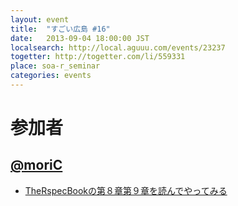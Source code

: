 ```yaml
---
layout: event
title:  "すごい広島 #16"
date:   2013-09-04 18:00:00 JST
localsearch: http://local.aguuu.com/events/23237
togetter: http://togetter.com/li/559331
place: soa-r_seminar
categories: events
---
```


# 参加者

## [@moriC](https://twitter.com/CentBoss)

* [TheRspecBookの第８章第９章を読んでやってみる](http://blog.mori-theta.net/?p=294)
